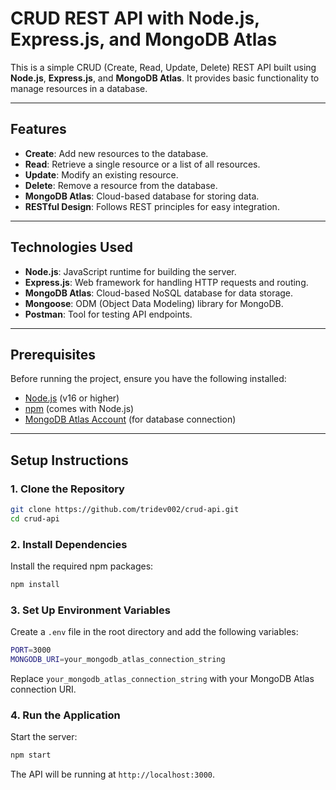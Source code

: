 # CRUD REST API with Node.js, Express.js, and MongoDB Atlas

This is a simple CRUD (Create, Read, Update, Delete) REST API built using **Node.js**, **Express.js**, and **MongoDB Atlas**. It provides basic functionality to manage resources in a database.

---

## Features

- **Create**: Add new resources to the database.
- **Read**: Retrieve a single resource or a list of all resources.
- **Update**: Modify an existing resource.
- **Delete**: Remove a resource from the database.
- **MongoDB Atlas**: Cloud-based database for storing data.
- **RESTful Design**: Follows REST principles for easy integration.

---

## Technologies Used

- **Node.js**: JavaScript runtime for building the server.
- **Express.js**: Web framework for handling HTTP requests and routing.
- **MongoDB Atlas**: Cloud-based NoSQL database for data storage.
- **Mongoose**: ODM (Object Data Modeling) library for MongoDB.
- **Postman**: Tool for testing API endpoints.

---

## Prerequisites

Before running the project, ensure you have the following installed:

- [Node.js](https://nodejs.org/) (v16 or higher)
- [npm](https://www.npmjs.com/) (comes with Node.js)
- [MongoDB Atlas Account](https://www.mongodb.com/cloud/atlas) (for database connection)

---

## Setup Instructions

### 1. Clone the Repository

```bash
git clone https://github.com/tridev002/crud-api.git
cd crud-api

```
### 2. Install Dependencies
Install the required npm packages:
```bash
npm install

```
### 3. Set Up Environment Variables
Create a `.env` file in the root directory and add the following variables:
```bash
PORT=3000
MONGODB_URI=your_mongodb_atlas_connection_string

```
Replace `your_mongodb_atlas_connection_string` with your MongoDB Atlas connection URI.

### 4. Run the Application
Start the server:
``` bash 
npm start
```
The API will be running at `http://localhost:3000`.

